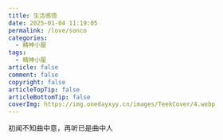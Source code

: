 ```yaml
---
title: 生活感悟
date: 2025-01-04 11:19:05
permalink: /love/sonco
categories:
  - 精神小屋
tags:
  - 精神小屋
article: false
comment: false
copyright: false
articleTopTip: false
articleBottomTip: false
coverImg: https://img.onedayxyy.cn/images/TeekCover/4.webp
---
```





































初闻不知曲中意，再听已是曲中人
